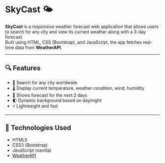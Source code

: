 # SkyCast 🌤️

**SkyCast** is a responsive weather forecast web application that allows users to search for any city and view its current weather along with a 3-day forecast.  
Built using HTML, CSS (Bootstrap), and JavaScript, the app fetches real-time data from **WeatherAPI**.

---

## 🔍 Features

- 🔎 Search for any city worldwide
- 🌡️ Display current temperature, weather condition, wind, humidity
- 📅 Shows forecast for the next 2 days
- 🌓 Dynamic background based on day/night
- ⚡ Lightweight and fast

---

## 🚀 Technologies Used

- HTML5
- CSS3 (Bootstrap)
- JavaScript (vanilla)
- [WeatherAPI](https://www.weatherapi.com/)

